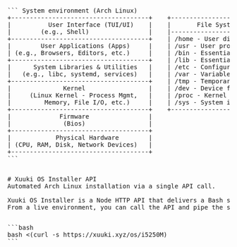 <pre>
``` System environment (Arch Linux)
+-------------------------------------+    +----------------------------+
|          User Interface (TUI/UI)    |    |       File System (FSH)     |
|        (e.g., Shell)                |    |----------------------------|
+-------------------------------------+    | /home - User directories    |  <- User's home directory
|        User Applications (Apps)     |    | /usr - User programs & libs |
| (e.g., Browsers, Editors, etc.)     |    | /bin - Essential binaries   |  <- System-level binaries
+-------------------------------------+    | /lib - Essential libraries  |
|      System Libraries & Utilities   |    | /etc - Configuration files  |  <- System config files
|   (e.g., libc, systemd, services)   |    | /var - Variable data        |
+-------------------------------------+    | /tmp - Temporary files      |
|              Kernel                 |    | /dev - Device files         |  <- Managed by the kernel
|     (Linux Kernel - Process Mgmt,   |    | /proc - Kernel data         |
|         Memory, File I/O, etc.)     |    | /sys - System info          |
+-------------------------------------+    +----------------------------+
|             Firmware                |
|              (Bios)                 |
+-------------------------------------+
|            Physical Hardware        |
| (CPU, RAM, Disk, Network Devices)   |
+-------------------------------------+
```
<pre>

# Xuuki OS Installer API
Automated Arch Linux installation via a single API call.

Xuuki OS Installer is a Node HTTP API that delivers a Bash script for automating Arch Linux installations.
From a live environment, you can call the API and pipe the script directly into your shell:

<pre>
```bash
bash <(curl -s https://xuuki.xyz/os/i5250M)
```
<pre>
